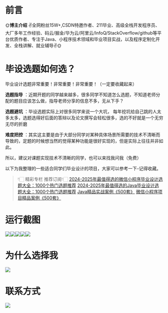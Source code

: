 # 前言

🌞**博主介绍**
✌全网粉丝15W+,CSDN特邀作者、211毕业、高级全栈开发程序员、大厂多年工作经验、码云/掘金/华为云/阿里云/InfoQ/StackOverflow/github等平台优质作者、专注于Java、小程序技术领域和毕业项目实战，以及程序定制化开发、全栈讲解、就业辅导✌🌞

# 毕设选题如何选？

毕业设计选题非常重要！非常重要！非常重要！（一定要收藏起来）

**选题指导** ：近期开题的同学越来越多，很多同学不知道怎么选题，不知道老师分配的题目应该怎么做，指导老师分享的信息不多，无从下手？

**选题避坑** ：毕设选题实际上对很多同学来说一个大坑，
每年挖坑给自己跳的人太多太多，选题选得好后面的答辩以及论文撰写会轻松很多，选的不好就是一个无穷无尽的折磨

**难度把控** ：其实这主要是由于大部分同学对某种具体场景所需要的技术不清晰而导致的，定题的时候想当然的觉得某种功能是很好实现的，但是实际上往往并非如此。

所以，建议对课题实现技术不清晰的同学，也可以来找我问我（免费）

以下为我整理的一些适合同学们毕业设计的项目，大家可以参考一下-记得收藏。

> 👇🏻 精彩专栏 推荐订阅👇🏻
> [2024-2025年最值得选的微信小程序毕业设计选题大全：1000个热门选题推荐](https://www.yuque.com/cxycsx/bve3ul)
> [2024-2025年最值得选的Java毕业设计选题大全：1000个热门选题推荐](https://www.yuque.com/cxycsx/bve3ul)
> [Java精品实战案例《500套》](https://www.yuque.com/cxycsx/bve3ul)
> [微信小程序项目精品案例《500套》](https://www.yuque.com/cxycsx/bve3ul)

# 运行截图

![](http://www.bysj52.com/uploadfile/ueditor/image/202306/%E6%AF%95%E8%AE%BEssm120%E5%9F%BA%E4%BA%8ESSM%E6%A1%86%E6%9E%B6%E7%9A%84%E9%87%91%E9%B1%BC%E9%94%80%E5%94%AE%E5%B9%B3%E5%8F%B0%E7%9A%84%E5%BC%80%E5%8F%91%E5%92%8C%E5%AE%9E%E7%8E%B0%E6%AF%95%E4%B8%9A%E8%AE%BE%E8%AE%A1/5.png)![](http://www.bysj52.com/uploadfile/ueditor/image/202306/%E6%AF%95%E8%AE%BEssm120%E5%9F%BA%E4%BA%8ESSM%E6%A1%86%E6%9E%B6%E7%9A%84%E9%87%91%E9%B1%BC%E9%94%80%E5%94%AE%E5%B9%B3%E5%8F%B0%E7%9A%84%E5%BC%80%E5%8F%91%E5%92%8C%E5%AE%9E%E7%8E%B0%E6%AF%95%E4%B8%9A%E8%AE%BE%E8%AE%A1/4.png)![](http://www.bysj52.com/uploadfile/ueditor/image/202306/%E6%AF%95%E8%AE%BEssm120%E5%9F%BA%E4%BA%8ESSM%E6%A1%86%E6%9E%B6%E7%9A%84%E9%87%91%E9%B1%BC%E9%94%80%E5%94%AE%E5%B9%B3%E5%8F%B0%E7%9A%84%E5%BC%80%E5%8F%91%E5%92%8C%E5%AE%9E%E7%8E%B0%E6%AF%95%E4%B8%9A%E8%AE%BE%E8%AE%A1/3.png)![](http://www.bysj52.com/uploadfile/ueditor/image/202306/%E6%AF%95%E8%AE%BEssm120%E5%9F%BA%E4%BA%8ESSM%E6%A1%86%E6%9E%B6%E7%9A%84%E9%87%91%E9%B1%BC%E9%94%80%E5%94%AE%E5%B9%B3%E5%8F%B0%E7%9A%84%E5%BC%80%E5%8F%91%E5%92%8C%E5%AE%9E%E7%8E%B0%E6%AF%95%E4%B8%9A%E8%AE%BE%E8%AE%A1/2.png)![](http://www.bysj52.com/uploadfile/ueditor/image/202306/%E6%AF%95%E8%AE%BEssm120%E5%9F%BA%E4%BA%8ESSM%E6%A1%86%E6%9E%B6%E7%9A%84%E9%87%91%E9%B1%BC%E9%94%80%E5%94%AE%E5%B9%B3%E5%8F%B0%E7%9A%84%E5%BC%80%E5%8F%91%E5%92%8C%E5%AE%9E%E7%8E%B0%E6%AF%95%E4%B8%9A%E8%AE%BE%E8%AE%A1/1.png)

# 为什么选择我

![](http://upload.cxycsx.vip/%E6%9C%AA%E5%91%BD%E5%90%8D__2024-09-06+10_52_44.jpg)

# 联系方式

![](http://upload.cxycsx.vip/%E5%BE%AE%E4%BF%A1%E5%9B%BE%E7%89%87_20240828141834.jpg)

